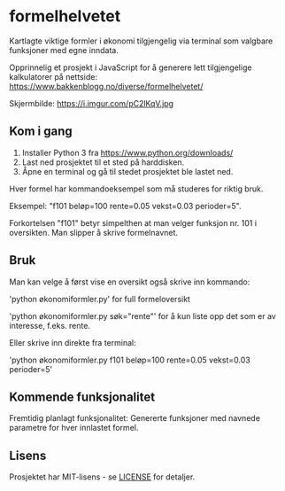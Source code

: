 # formelhelvetet
Kartlagte viktige formler i økonomi tilgjengelig via terminal som valgbare funksjoner med egne inndata.

Opprinnelig et prosjekt i JavaScript for å generere lett tilgjengelige kalkulatorer på nettside:
https://www.bakkenblogg.no/diverse/formelhelvetet/

Skjermbilde: https://i.imgur.com/pC2lKqV.jpg

## Kom i gang
1. Installer Python 3 fra https://www.python.org/downloads/
2. Last ned prosjektet til et sted på harddisken.
3. Åpne en terminal og gå til stedet prosjektet ble lastet ned.

Hver formel har kommandoeksempel som må studeres for riktig bruk.

Eksempel: "f101 beløp=100 rente=0.05 vekst=0.03 perioder=5".

Forkortelsen "f101" betyr simpelthen at man velger funksjon nr. 101 i oversikten. Man slipper å skrive formelnavnet.

## Bruk
Man kan velge å først vise en oversikt også skrive inn kommando:

'python økonomiformler.py' for full formeloversikt

'python økonomiformler.py søk="rente"' for å kun liste opp det som er av interesse, f.eks. rente.

Eller skrive inn direkte fra terminal:

'python økonomiformler.py f101 beløp=100 rente=0.05 vekst=0.03 perioder=5'

## Kommende funksjonalitet
Fremtidig planlagt funksjonalitet: Genererte funksjoner med navnede parametre for hver innlastet formel.

## Lisens
Prosjektet har MIT-lisens - se [LICENSE](LICENSE) for detaljer.
